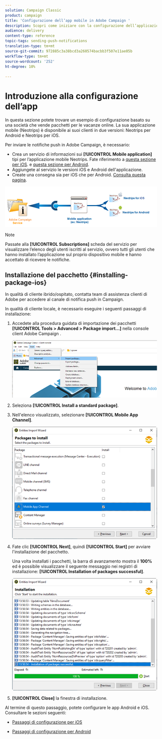```yaml
---
solution: Campaign Classic
product: campaign
title: 'Configurazione dell’app mobile in Adobe Campaign '
description: Scopri come iniziare con la configurazione dell’applicazione mobile
audience: delivery
content-type: reference
topic-tags: sending-push-notifications
translation-type: tm+mt
source-git-commit: 972885c3a38bcd3a260574bacbb3f507e11ae05b
workflow-type: tm+mt
source-wordcount: '252'
ht-degree: 10%

---
```



# Introduzione alla configurazione dell’app

In questa sezione potete trovare un esempio di configurazione basato su una società che vende pacchetti per le vacanze online. La sua applicazione mobile (Neotrips) è disponibile ai suoi clienti in due versioni: Neotrips per Android e Neotrips per iOS.

Per inviare le notifiche push in  Adobe Campaign, è necessario:

* Crea un servizio di informazioni sui **[!UICONTROL Mobile application]** tipi per l’applicazione mobile Neotrips. Fate riferimento a [questa sezione per iOS](../../delivery/using/configuring-the-mobile-application.md#configuring-ios-service). e [questa sezione per Android](../../delivery/using/configuring-the-mobile-application-android.md#configuring-android-service).
* Aggiungete al servizio le versioni iOS e Android dell&#39;applicazione.
* Create una consegna sia per iOS che per Android. [Consulta questa pagina](../../delivery/using/creating-notifications.md).

![](assets/nmac_service_diagram.png)

>[!NOTE]
>
>Passate alla **[!UICONTROL Subscriptions]** scheda del servizio per visualizzare l’elenco degli utenti iscritti al servizio, ovvero tutti gli utenti che hanno installato l’applicazione sul proprio dispositivo mobile e hanno accettato di ricevere le notifiche.

## Installazione del pacchetto {#installing-package-ios}

In qualità di cliente ibrido/ospitato, contatta  team di assistenza clienti di Adobe per accedere al canale di notifica push in Campaign.

In qualità di cliente locale, è necessario eseguire i seguenti passaggi di installazione:

1. Accedete alla procedura guidata di importazione dei pacchetti **[!UICONTROL Tools > Advanced > Package import...]** nella console client Adobe Campaign .

   ![](assets/package_ios.png)

1. Seleziona **[!UICONTROL Install a standard package]**.

1. Nell&#39;elenco visualizzato, selezionare **[!UICONTROL Mobile App Channel]**.

   ![](assets/package_ios_2.png)

1. Fate clic **[!UICONTROL Next]**, quindi **[!UICONTROL Start]** per avviare l&#39;installazione del pacchetto.

   Una volta installati i pacchetti, la barra di avanzamento mostra il **100%** ed è possibile visualizzare il seguente messaggio nei registri di installazione: **[!UICONTROL Installation of packages successful]**.

   ![](assets/package_ios_3.png)

1. **[!UICONTROL Close]** la finestra di installazione.

Al termine di questo passaggio, potete configurare le app Android e iOS.
Consultare le sezioni seguenti:

* [Passaggi di configurazione per iOS](../../delivery/using/configuring-the-mobile-application.md)

* [Passaggi di configurazione per Android](../../delivery/using/configuring-the-mobile-application-android.md)

